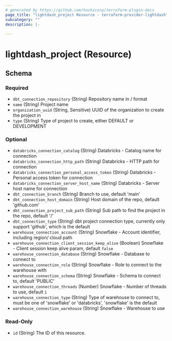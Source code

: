 ```yaml
---
# generated by https://github.com/hashicorp/terraform-plugin-docs
page_title: "lightdash_project Resource - terraform-provider-lightdash"
subcategory: ""
description: |-
  
---
```


# lightdash_project (Resource)





<!-- schema generated by tfplugindocs -->
## Schema

### Required

- `dbt_connection_repository` (String) Repository name in <org>/<repo> format
- `name` (String) Project name
- `organization_uuid` (String, Sensitive) UUID of the organization to create the project in
- `type` (String) Type of project to create, either DEFAULT or DEVELOPMENT

### Optional

- `databricks_connection_catalog` (String) Databricks - Catalog name for connection
- `databricks_connection_http_path` (String) Databricks - HTTP path for connection
- `databricks_connection_personal_access_token` (String) Databricks - Personal access token for connection
- `databricks_connection_server_host_name` (String) Databricks - Server host name for connection
- `dbt_connection_branch` (String) Branch to use, default 'main'
- `dbt_connection_host_domain` (String) Host domain of the repo, default 'github.com'
- `dbt_connection_project_sub_path` (String) Sub path to find the project in the repo, default '/'
- `dbt_connection_type` (String) dbt project connection type, currently only support 'github', which is the default
- `warehouse_connection_account` (String) Snowflake - Account identifier, including region/ cloud path
- `warehouse_connection_client_session_keep_alive` (Boolean) Snowflake - Client session keep alive param, default `false`
- `warehouse_connection_database` (String) Snowflake - Database to connect to
- `warehouse_connection_role` (String) Snowflake - Role to connect to the warehouse with
- `warehouse_connection_schema` (String) Snowflake - Schema to connect to, default 'PUBLIC'
- `warehouse_connection_threads` (Number) Snowflake - Number of threads to use, default `1`
- `warehouse_connection_type` (String) Type of warehouse to connect to, must be one of 'snowflake' or 'databricks', 'snowflake' is the default
- `warehouse_connection_warehouse` (String) Snowflake - Warehouse to use

### Read-Only

- `id` (String) The ID of this resource.
